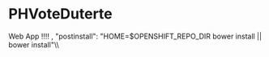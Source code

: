 # PHVoteDuterte
Web App !!!!
,
    "postinstall": "HOME=$OPENSHIFT_REPO_DIR bower install || bower install"\\\

            